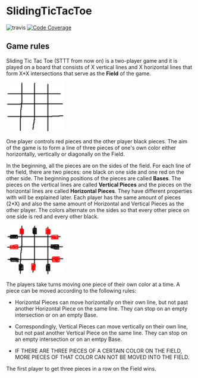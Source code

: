 SlidingTicTacToe
================

![travis](https://travis-ci.org/ValheKouneli/SlidingTicTacToe.svg?branch=master)
[![Code Coverage](https://img.shields.io/codecov/c/github/ValheKouneli/SlidingTicTacToe/master.svg)](https://codecov.io/github/ValheKouneli/SlidingTicTacToe/)

## Game rules

Sliding Tic Tac Toe (STTT from now on) is a two-player game and it is played on a board that consists of X vertical lines and X horizontal lines that form X*X intersections that serve as the **Field** of the game.

![Board](rules/board.png)

One player controls red pieces and the other player black pieces. The aim of the game is to form a line of three pieces of one's own color either horizontally, vertically or diagonally on the Field.

In the beginning, all the pieces are on the sides of the field. For each line of the field, there are two pieces: one black on one side and one red on the other side. The beginning positions of the pieces are called **Bases**. The pieces on the vertical lines are called **Vertical Pieces** and the pieces on the horizontal lines are called **Horizontal Pieces**. They have different properties with will be explained later. Each player has the same amount of pieces (2*X) and also the same amount of Horizontal and Vertical Pieces as the other player. The colors alternate on the sides so that every other piece on one side is red and every other black.

![Setup](rules/setup.png)

The players take turns moving one piece of their own color at a time. A piece can be moved according to the following rules:

* Horizontal Pieces can move horizontally on their own line, but not past another Horizontal Piece on the same line. They can stop on an empty intersection or on an empty Base.

* Correspondingly, Vertical Pieces can move vertically on their own line, but not past another Vertical Piece on the same line. They can stop on an empty intersection or on an emtpy Base.

* IF THERE ARE THREE PIECES OF A CERTAIN COLOR ON THE FIELD, MORE PIECES OF THAT COLOR CAN NOT BE MOVED INTO THE FIELD.

The first player to get three pieces in a row on the Field wins.

